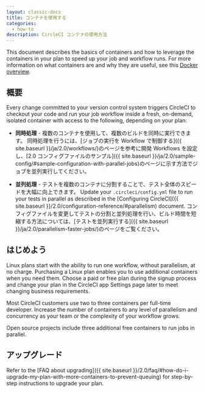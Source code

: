 ```yaml
---
layout: classic-docs
title: コンテナを使用する
categories:
  - how-to
description: CircleCI コンテナの使用方法
---
```


This document describes the basics of containers and how to leverage the containers in your plan to speed up your job and workflow runs. For more information on what containers are and why they are useful, see this [Docker overview](https://www.docker.com/resources/what-container).

## 概要

Every change committed to your version control system triggers CircleCI to checkout your code and run your job workflow inside a fresh, on-demand, isolated container with access to the following, depending on your plan:

- **同時処理** - 複数のコンテナを使用して、複数のビルドを同時に実行できます。 同時処理を行うには、[ジョブの実行を Workflow で制御する]({{ site.baseurl }}/ja/2.0/workflows/)のページを参考に開発 Workflows を設定し、[2.0 コンフィグファイルのサンプル]({{ site.baseurl }}/ja/2.0/sample-config/#sample-configuration-with-parallel-jobs)のページに示す方法でジョブを並列実行してください。

- **並列処理** - テストを複数のコンテナに分割することで、テスト全体のスピードを大幅に向上できます。 Update your `.circleci/config.yml` file to run your tests in parallel as described in the [Configuring CircleCI]({{ site.baseurl }}/2.0/configuration-reference/#parallelism) document. コンフィグファイルを変更してテストの分割と並列処理を行い、ビルド時間を短縮する方法については、[テストを並列実行する]({{ site.baseurl }}/ja/2.0/parallelism-faster-jobs/)のページをご覧ください。

## はじめよう

Linux plans start with the ability to run one workflow, without parallelism, at no charge. Purchasing a Linux plan enables you to use additional containers when you need them. Choose a paid or free plan during the signup process and change your plan in the CircleCI app Settings page later to meet changing business requirements.

Most CircleCI customers use two to three containers per full-time developer. Increase the number of containers to any level of parallelism and concurrency as your team or the complexity of your workflow grows.

Open source projects include three additional free containers to run jobs in parallel.

## アップグレード

Refer to the [FAQ about upgrading]({{ site.baseurl }}/2.0/faq/#how-do-i-upgrade-my-plan-with-more-containers-to-prevent-queuing) for step-by-step instructions to upgrade your plan.